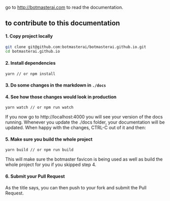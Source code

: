 go to http://botmasterai.com to read the documentation.

## to contribute to this documentation

#### 1. Copy project locally
``` bash
git clone git@github.com:botmasterai/botmasterai.github.io.git
cd botmasterai.github.io
```

#### 2. Install dependencies
``` bash
yarn // or npm install
```

#### 3. Do some changes in the markdown in `./docs`

#### 4. See how those changes would look in production
```
yarn watch // or npm run watch
```

If you now go to http://localhost:4000 you will see your version of the docs running. Whenever you update the ./docs folder, your documentation will be updated. When happy with the changes, CTRL-C out of it and then:

#### 5. Make sure you build the whole project
```
yarn build // or npm run build
```

This will make sure the botmaster favicon is being used as well as build the whole project for you if you skipped step 4.

#### 6. Submit your Pull Request

As the title says, you can then push to your fork and submit the Pull Request.